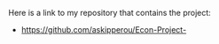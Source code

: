 Here is a link to my repository that contains the project:
  * https://github.com/askipperou/Econ-Project-

